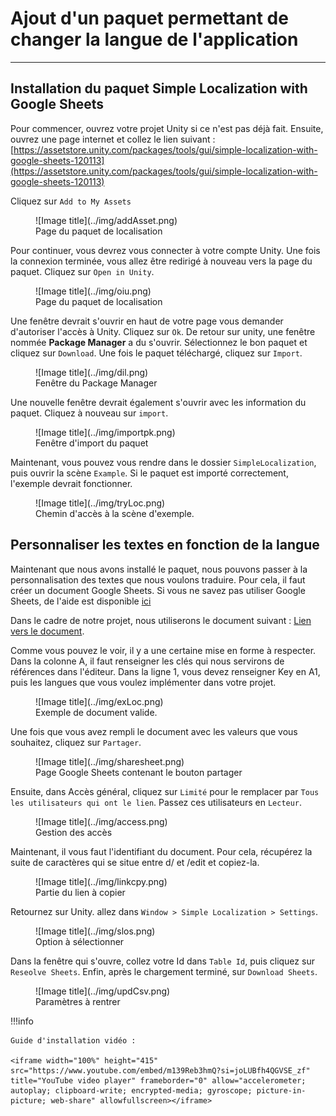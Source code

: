 # Ajout d'un paquet permettant de changer la langue de l'application

***

## Installation du paquet Simple Localization with Google Sheets

Pour commencer, ouvrez votre projet Unity si ce n'est pas déjà fait. Ensuite, ouvrez une page internet et collez le lien suivant : [https://assetstore.unity.com/packages/tools/gui/simple-localization-with-google-sheets-120113](https://assetstore.unity.com/packages/tools/gui/simple-localization-with-google-sheets-120113)

Cliquez sur `Add to My Assets` 

<figure markdown="span">
    ![Image title](../img/addAsset.png)
    <figcaption>Page du paquet de localisation</figcaption>
</figure>

Pour continuer, vous devrez vous connecter à votre compte Unity. Une fois la connexion terminée, vous allez être redirigé à nouveau vers la page du paquet. Cliquez sur `Open in Unity`.

<figure markdown="span">
    ![Image title](../img/oiu.png)
    <figcaption>Page du paquet de localisation</figcaption>
</figure>

Une fenêtre devrait s'ouvrir en haut de votre page vous demander d'autoriser l'accès à Unity. Cliquez sur `Ok`.
De retour sur unity, une fenêtre nommée **Package Manager** a du s'ouvrir. Sélectionnez le bon paquet et cliquez sur `Download`.
Une fois le paquet téléchargé, cliquez sur `Import`.

<figure markdown="span">
    ![Image title](../img/dil.png)
    <figcaption>Fenêtre du Package Manager</figcaption>
</figure>

Une nouvelle fenêtre devrait également s'ouvrir avec les information du paquet. Cliquez à nouveau sur `import`.

<figure markdown="span">
    ![Image title](../img/importpk.png)
    <figcaption>Fenêtre d'import du paquet</figcaption>
</figure>

Maintenant, vous pouvez vous rendre dans le dossier `SimpleLocalization`, puis ouvrir la scène `Example`. Si le paquet est importé correctement, l'exemple devrait fonctionner.

<figure markdown="span">
    ![Image title](../img/tryLoc.png)
    <figcaption>Chemin d'accès à la scène d'exemple.</figcaption>
</figure>

## Personnaliser les textes en fonction de la langue

Maintenant que nous avons installé le paquet, nous pouvons passer à la personnalisation des textes que nous voulons traduire.
Pour cela, il faut créer un document Google Sheets. Si vous ne savez pas utiliser Google Sheets, de l'aide est disponible [ici](https://support.google.com/docs/answer/6000292?hl=fr&co=GENIE.Platform%3DDesktop)

Dans le cadre de notre projet, nous utiliserons le document suivant : [Lien vers le document](https://docs.google.com/spreadsheets/d/1xfL971gDXXS4rqXUoYytgwJEXiCeQBecHuoCRmkeasQ/edit#gid=0).

Comme vous pouvez le voir, il y a une certaine mise en forme à respecter. Dans la colonne A, il faut renseigner les clés qui nous servirons de références dans l'éditeur. Dans la ligne 1, vous devez renseigner Key en A1, puis les langues que vous voulez implémenter dans votre projet. 

<figure markdown="span">
    ![Image title](../img/exLoc.png)
    <figcaption>Exemple de document valide.</figcaption>
</figure>

Une fois que vous avez rempli le document avec les valeurs que vous souhaitez, cliquez sur `Partager`.

<figure markdown="span">
    ![Image title](../img/sharesheet.png)
    <figcaption>Page Google Sheets contenant le bouton partager</figcaption>
</figure>

Ensuite, dans Accès général, cliquez sur `Limité` pour le remplacer par `Tous les utilisateurs qui ont le lien`. Passez ces utilisateurs en `Lecteur`.

<figure markdown="span">
    ![Image title](../img/access.png)
    <figcaption>Gestion des accès</figcaption>
</figure>

Maintenant, il vous faut l'identifiant du document. Pour cela, récupérez la suite de caractères qui se situe entre d/ et /edit et copiez-la. 

<figure markdown="span">
    ![Image title](../img/linkcpy.png)
    <figcaption>Partie du lien à copier</figcaption>
</figure>

Retournez sur Unity. allez dans `Window > Simple Localization > Settings`.

<figure markdown="span">
    ![Image title](../img/slos.png)
    <figcaption>Option à sélectionner</figcaption>
</figure>

Dans la fenêtre qui s'ouvre, collez votre Id dans `Table Id`, puis cliquez sur `Reseolve Sheets`. Enfin, après le chargement terminé, sur `Download Sheets`.

<figure markdown="span">
    ![Image title](../img/updCsv.png)
    <figcaption>Paramètres à rentrer</figcaption>
</figure>

!!!info

    Guide d'installation vidéo :

    <iframe width="100%" height="415" src="https://www.youtube.com/embed/m139Reb3hmQ?si=joLUBfh4QGVSE_zf" title="YouTube video player" frameborder="0" allow="accelerometer; autoplay; clipboard-write; encrypted-media; gyroscope; picture-in-picture; web-share" allowfullscreen></iframe>